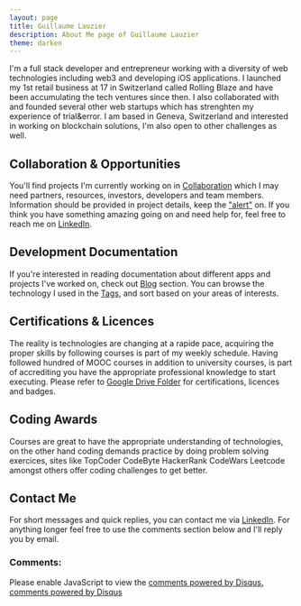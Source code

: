 ```yaml
---
layout: page
title: Guillaume Lauzier
description: About Me page of Guillaume Lauzier
theme: darken
---
```


I'm a full stack developer and entrepreneur working with a diversity of web technologies including web3 and developing iOS applications. I launched my 1st retail business at 17 in Switzerland called Rolling Blaze and have been accumulating the tech ventures since then. I also collaborated with and founded several other web startups which has strenghten my experience of trial&error. I am based in Geneva, Switzerland and interested in working on blockchain solutions, I'm also open to other challenges as well. 

## Collaboration & Opportunities

You'll find projects I'm currently working on in [Collaboration](https://guillaumelauzier.com/collaboration) which I may need partners, resources, investors, developers and team members. Information should be provided in project details, keep the ["alert"](https://www.linkedin.com/in/guillaumelauzier/) on. If you think you have something amazing going on and need help for, feel free to reach me on [LinkedIn](https://www.linkedin.com/in/guillaumelauzier/).

## Development Documentation

If you're interested in reading documentation about different apps and projects I've worked on, check out [Blog](https://guillaumelauzier.com/blog) section. You can browse the technology I used in the [Tags](https://guillaumelauzier.com/tags), and sort based on your areas of interests.


## Certifications & Licences

The reality is technologies are changing at a rapide pace, acquiring the proper skills by following courses is part of my weekly schedule. Having followed hundred of MOOC courses in addition to university courses, is part of accrediting you have the appropriate professional knowledge to start executing. Please refer to <a href="https://drive.google.com/drive/folders/16wFJobrMlWcASuzTC4sHIJJKZxnhS6wU?usp=sharing" target="_blank">Google Drive Folder</a> for certifications, licences and badges.

## Coding Awards

Courses are great to have the appropriate understanding of technologies, on the other hand coding demands practice by doing problem solving exercices, sites like TopCoder CodeByte HackerRank CodeWars Leetcode amongst others offer coding challenges to get better.

## Contact Me

For short messages and quick replies, you can contact me via [LinkedIn](https://www.linkedin.com/in/guillaumelauzier/). For anything longer feel free to use the comments section below and I'll reply you by email.

### Comments:

<div id="disqus_thread"></div>
<script type="text/javascript">
  /* * * CONFIGURATION VARIABLES: EDIT BEFORE PASTING INTO YOUR WEBPAGE * * */
  var disqus_shortname = '{{site.disqushandler}}';

  /* * * DON'T EDIT BELOW THIS LINE * * */
  (function() {
      var dsq = document.createElement('script'); dsq.type = 'text/javascript'; dsq.async = true;
      dsq.src = '//' + disqus_shortname + '.disqus.com/embed.js';
      (document.getElementsByTagName('head')[0] || document.getElementsByTagName('body')[0]).appendChild(dsq);
  })();
</script>
<noscript>Please enable JavaScript to view the <a href="http://disqus.com/?ref_noscript">comments powered by Disqus.</a></noscript>
<a href="http://disqus.com" class="dsq-brlink">comments powered by <span class="logo-disqus">Disqus</span></a>

<script src="https://txtpen.com/embed.js?site={{site.txtpenhandler}}" />
